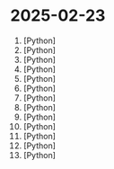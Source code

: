 # 2025-02-23

1. [](https://github.comundefined "Make websites accessible for AI agents") [Python]
2. [](https://github.comundefined "Chat with your database or your datalake (SQL, CSV, parquet). PandasAI makes data analysis conversational using LLMs and RAG.") [Python]
3. [](https://github.comundefined "A feature-rich command-line audio/video downloader") [Python]
4. [](https://github.comundefined "The recursive internet scanner for hackers. 🧡") [Python]
5. [](https://github.comundefined "A high-quality tool for convert PDF to Markdown and JSON.一站式开源高质量数据提取工具，将PDF转换成Markdown和JSON格式。") [Python]
6. [](https://github.comundefined "Educational framework exploring ergonomic, lightweight multi-agent orchestration. Managed by OpenAI Solution team.") [Python]
7. [](https://github.comundefined "Stable Diffusion web UI") [Python]
8. [](https://github.comundefined "Letta (formerly MemGPT) is a framework for creating LLM services with memory.") [Python]
9. [](https://github.comundefined "Open Source HR and Payroll Software") [Python]
10. [](https://github.comundefined "Download pictures (or videos) along with their captions and other metadata from Instagram.") [Python]
11. [](https://github.comundefined "You like pytorch? You like micrograd? You love tinygrad! ❤️") [Python]
12. [](https://github.comundefined "🌟 The Multi-Agent Framework: First AI Software Company, Towards Natural Language Programming") [Python]
13. [](https://github.comundefined "A command-line tool to download photos from iCloud") [Python]

